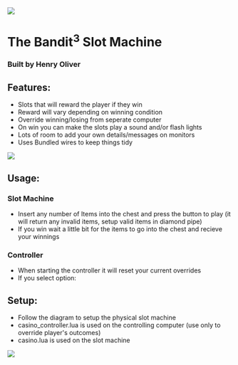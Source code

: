 <img src="https://media.giphy.com/media/wa8tnwMScQzSs6kLtT/giphy.gif">

# The Bandit<sup>3</sup> Slot Machine
### Built by Henry Oliver

## Features:

- Slots that will reward the player if they win
- Reward will vary depending on winning condition
- Override winning/losing from seperate computer
- On win you can make the slots play a sound and/or flash lights
- Lots of room to add your own details/messages on monitors
- Uses Bundled wires to keep things tidy

<img src="https://media.giphy.com/media/4HiblF79TQOCsGmqOy/giphy.gif">

## Usage:
### Slot Machine
- Insert any number of Items into the chest and press the button to play (it will return any invalid items, setup valid items in diamond pipe)
- If you win wait a little bit for the items to go into the chest and recieve your winnings

### Controller
- When starting the controller it will reset your current overrides
- If you select option: 

## Setup:

- Follow the diagram to setup the physical slot machine
- casino_controller.lua is used on the controlling computer (use only to override player's outcomes)
- casino.lua is used on the slot machine

<img src="https://media.giphy.com/media/vcqgkHwtob1jw7ICPM/giphy.gif">
